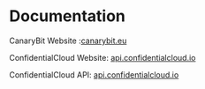 # Documentation

CanaryBit Website :[canarybit.eu](https://canarybit.eu)

ConfidentialCloud Website: [api.confidentialcloud.io](https://api.confidentialcloud.io)

ConfidentialCloud API: [api.confidentialcloud.io](https://api.confidentialcloud.io)

